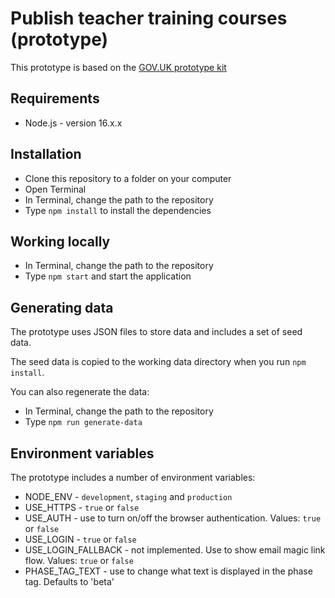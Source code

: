 # Publish teacher training courses (prototype)

This prototype is based on the [GOV.UK prototype kit](https://github.com/alphagov/govuk-prototype-kit)

## Requirements

- Node.js - version 16.x.x

## Installation

- Clone this repository to a folder on your computer
- Open Terminal
- In Terminal, change the path to the repository
- Type `npm install` to install the dependencies

## Working locally

- In Terminal, change the path to the repository
- Type `npm start`  and start the application

## Generating data

The prototype uses JSON files to store data and includes a set of seed data.

The seed data is copied to the working data directory when you run `npm install`.

You can also regenerate the data:

- In Terminal, change the path to the repository
- Type `npm run generate-data`

## Environment variables

The prototype includes a number of environment variables:

- NODE_ENV - `development`, `staging` and `production`
- USE_HTTPS - `true` or `false`
- USE_AUTH - use to turn on/off the browser authentication. Values: `true` or `false`
- USE_LOGIN - `true` or `false`
- USE_LOGIN_FALLBACK - not implemented. Use to show email magic link flow. Values: `true` or `false`
- PHASE_TAG_TEXT - use to change what text is displayed in the phase tag. Defaults to 'beta'
